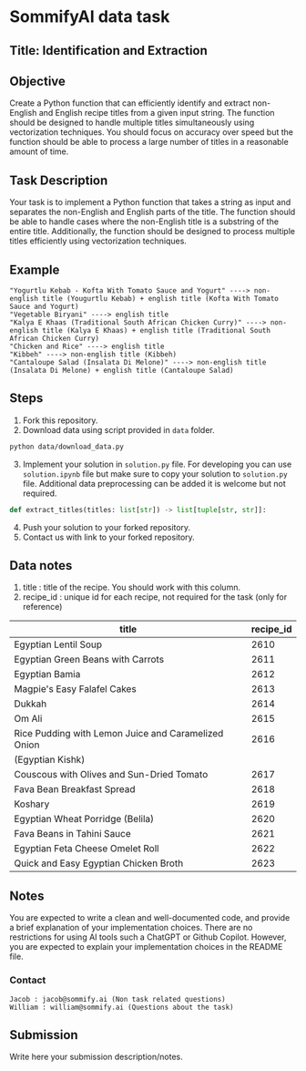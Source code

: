 # SommifyAI data task

## Title: Identification and Extraction 

## Objective

Create a Python function that can efficiently identify and extract non-English and English recipe titles from a given input string. The function should be designed to handle multiple titles simultaneously using vectorization techniques. You should focus on accuracy over speed but the function should be able to process a large number of titles in a reasonable amount of time.

## Task Description

Your task is to implement a Python function that takes a string as input and separates the non-English and English parts of the title. The function should be able to handle cases where the non-English title is a substring of the entire title. Additionally, the function should be designed to process multiple titles efficiently using vectorization techniques.

## Example

```
"Yogurtlu Kebab - Kofta With Tomato Sauce and Yogurt" ----> non-english title (Yougurtlu Kebab) + english title (Kofta With Tomato Sauce and Yogurt)
"Vegetable Biryani" ----> english title
"Kalya E Khaas (Traditional South African Chicken Curry)" ----> non-english title (Kalya E Khaas) + english title (Traditional South African Chicken Curry)
"Chicken and Rice" ----> english title
"Kibbeh" ----> non-english title (Kibbeh)
"Cantaloupe Salad (Insalata Di Melone)" ----> non-english title (Insalata Di Melone) + english title (Cantaloupe Salad)
```

## Steps

1. Fork this repository.
2. Download data using script provided in `data` folder.
```bash
python data/download_data.py
```
3. Implement your solution in `solution.py` file. For developing you can use `solution.ipynb` file but make sure to copy your solution to `solution.py` file. Additional data preprocessing can be added it is welcome but not required.
```python
def extract_titles(titles: list[str]) -> list[tuple[str, str]]:
```
4. Push your solution to your forked repository.
5. Contact us with link to your forked repository.

## Data notes

1. title : title of the recipe. You should work with this column.
2. recipe_id : unique id for each recipe, not required for the task (only for reference)


| title                                                  | recipe_id |
|--------------------------------------------------------|-----------|
| Egyptian Lentil Soup                                   | 2610      |
| Egyptian Green Beans with Carrots                      | 2611      |
| Egyptian Bamia                                         | 2612      |
| Magpie's Easy Falafel Cakes                            | 2613      |
| Dukkah                                                 | 2614      |
| Om Ali                                                 | 2615      |
| Rice Pudding with Lemon Juice and Caramelized Onion    | 2616      |
| (Egyptian Kishk)                                       |           |
| Couscous with Olives and Sun-Dried Tomato              | 2617      |
| Fava Bean Breakfast Spread                             | 2618      |
| Koshary                                                | 2619      |
| Egyptian Wheat Porridge (Belila)                       | 2620      |
| Fava Beans in Tahini Sauce                             | 2621      |
| Egyptian Feta Cheese Omelet Roll                       | 2622      |
| Quick and Easy Egyptian Chicken Broth                  | 2623      |


## Notes

You are expected to write a clean and well-documented code, and provide a brief explanation of your implementation choices. There are no restrictions for using AI tools such a ChatGPT or Github Copilot. However, you are expected to explain your implementation choices in the README file.

### Contact

```
Jacob : jacob@sommify.ai (Non task related questions)
William : william@sommify.ai (Questions about the task)
```

## Submission

Write here your submission description/notes.
